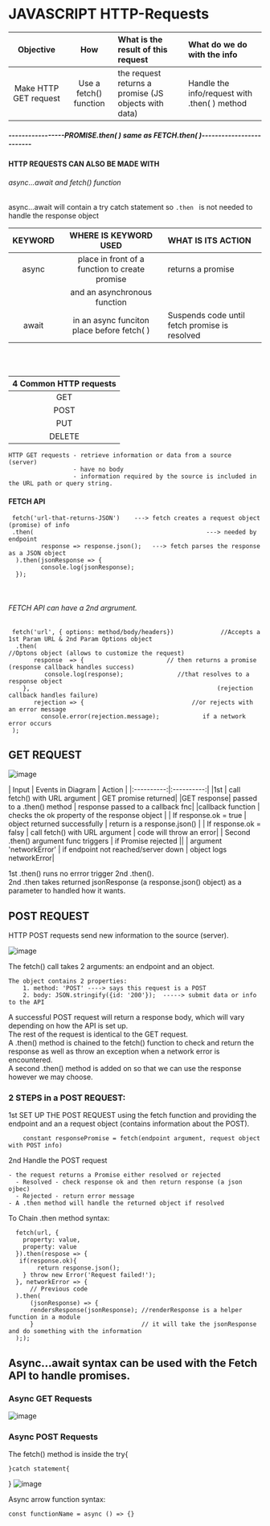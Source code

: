 # JAVASCRIPT HTTP-Requests

|Objective | How | What is the result of this request | What do we do with the info |
|:----------:|:----------:|:----------|:----------|
|Make HTTP GET request | Use a fetch() function | the request returns a promise (JS objects with data) | Handle the info/request with .then( ) method |

##### *****-----------------PROMISE.then( ) same as FETCH.then( )-------------------------*****

#### HTTP REQUESTS CAN ALSO BE MADE WITH
###### async...await and fetch() function <br>
async...await will contain a try catch statement so `.then ` is not needed to handle the response object <br>

|KEYWORD | WHERE IS KEYWORD USED | WHAT IS ITS ACTION |
|:----------:|:----------:|:----------|
|async | place in front of a function to create promise | returns a promise |
| | and an asynchronous function |  |
|await | in an async funciton place before fetch( ) | Suspends code until fetch promise is resolved |
<br>
<br>
 
|4 Common HTTP requests |
|:----------:|
  |GET|
 | POST|
 | PUT|
  |DELETE|
  
    HTTP GET requests - retrieve information or data from a source (server)
                      - have no body
                      - information required by the source is included in the URL path or query string.
    
#### FETCH API 

     fetch('url-that-returns-JSON')    ---> fetch creates a request object (promise) of info
     .then(                                                ---> needed by endpoint
             response => response.json();   ---> fetch parses the response as a JSON object
      ).then(jsonResponse => {
             console.log(jsonResponse);
      });
      
<br>

###### FETCH API can have a 2nd argrument. <br>

     fetch('url', { options: method/body/headers})             //Accepts a 1st Param URL & 2nd Param Options object 
      .then(                                                              //Optons object (allows to customize the request)
           response  => {                       // then returns a promise (response callback handles success)
              console.log(response);               //that resolves to a response object 
        },                                                    (rejection callback handles failure)
           rejection => {                              //or rejects with an error message 
             console.error(rejection.message);            if a network error occurs
     );


## GET REQUEST

![image](https://github.com/nafizjiwa/JAVASCRIPT-Fetch-Requests/assets/56348190/a3881c0d-9916-4106-ad0e-91d7b29d53ad)

| Input | Events in Diagram  | Action |
|:----------:|:----------:|
|1st | call fetch() with URL argument | GET promise returned|
|GET response| passed to a .then() method | response passed to a callback fnc|
|callback function | checks the ok property of the response object |
| If response.ok = true | object returned successfully | return is a response.json() |
| If response.ok = falsy | call fetch() with URL argument | code will throw an error|
| Second .then() argument func triggers | if Promise rejected ||
| argument 'networkError' | if endpoint not reached/server down | object logs networkError|


1st .then() runs no errror trigger 2nd .then(). <br>
2nd .then takes returned jsonResponse (a response.json() object) as a parameter to handled how it wants.<br>

## POST REQUEST
HTTP POST requests send new information to the source (server).

![image](https://github.com/nafizjiwa/JAVASCRIPT-Fetch-Requests/assets/56348190/efd42bc3-1032-4662-8c02-d253cee435d0)

The fetch() call takes 2 arguments: an endpoint and an object. <BR>

    The object contains 2 properties: 
        1. method: 'POST' ----> says this request is a POST
        2. body: JSON.stringify({id: '200'});  -----> submit data or info to the API

A successful POST request will return a response body, which will vary depending on how the API is set up.<BR>
The rest of the request is identical to the GET request. <BR>
A .then() method is chained to the fetch() function to check and return the response as well as throw an exception when a network error is encountered. <BR>
A second .then() method is added on so that we can use the response however we may choose. <BR>

### 2 STEPS in a POST REQUEST:
1st SET UP THE POST REQUEST using the fetch function and providing the endpoint and an a request object (contains information about the POST).<br>

        constant responsePromise = fetch(endpoint argument, request object with POST info) 
        
2nd Handle the POST request

    - the request returns a Promise either resolved or rejected
      - Resolved - check response ok and then return response (a json ojbec)
      - Rejected - return error message
    - A .then method will handle the returned object if resolved
To Chain .then method syntax:

      fetch(url, {
        property: value, 
        property: value
      }).then(respose => {
       if(response.ok){
            return response.json();
        } throw new Error('Request failed!');
      }, networkError => {
          // Previous code
      ).then(
          (jsonResponse) => {
          rendersResponse(jsonResponse); //renderResponse is a helper function in a module  
          }                              // it will take the jsonResponse and do something with the information 
      ););


## Async…await syntax can be used with the Fetch API to handle promises.
### Async GET Requests

![image](https://github.com/nafizjiwa/JAVASCRIPT-HTTP-Requests/assets/56348190/c4f343a9-bd81-4593-8b6a-dbd57b24a266)

### Async POST Requests
The fetch() method is inside the 
   try{
   
    }catch statement{
   
   }
![image](https://github.com/nafizjiwa/JAVASCRIPT-HTTP-Requests/assets/56348190/0aeb4a5a-4a77-4660-acff-66f4b630b174)

Async arrow function syntax:

    const functionName = async () => {}






      
